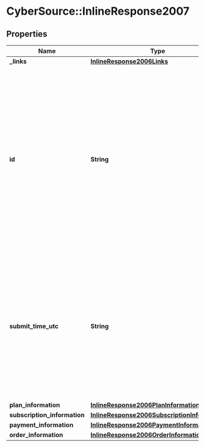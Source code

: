 # CyberSource::InlineResponse2007

## Properties
Name | Type | Description | Notes
------------ | ------------- | ------------- | -------------
**_links** | [**InlineResponse2006Links**](InlineResponse2006Links.md) |  | [optional] 
**id** | **String** | An unique identification number generated by Cybersource to identify the submitted request. Returned by all services. It is also appended to the endpoint of the resource. On incremental authorizations, this value with be the same as the identification number returned in the original authorization response.  | [optional] 
**submit_time_utc** | **String** | Time of request in UTC. Format: &#x60;YYYY-MM-DDThh:mm:ssZ&#x60; **Example** &#x60;2016-08-11T22:47:57Z&#x60; equals August 11, 2016, at 22:47:57 (10:47:57 p.m.). The &#x60;T&#x60; separates the date and the time. The &#x60;Z&#x60; indicates UTC.  Returned by Cybersource for all services.  | [optional] 
**plan_information** | [**InlineResponse2006PlanInformation**](InlineResponse2006PlanInformation.md) |  | [optional] 
**subscription_information** | [**InlineResponse2006SubscriptionInformation**](InlineResponse2006SubscriptionInformation.md) |  | [optional] 
**payment_information** | [**InlineResponse2006PaymentInformation**](InlineResponse2006PaymentInformation.md) |  | [optional] 
**order_information** | [**InlineResponse2006OrderInformation**](InlineResponse2006OrderInformation.md) |  | [optional] 



